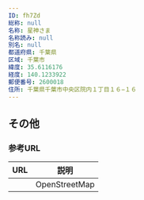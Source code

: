 ```yaml
---
ID: fh7Zd
総称: null
名称: 星神さま
名称読み: null
別名: null
都道府県: 千葉県
区域: 千葉市
緯度: 35.6116176
経度: 140.1233922
郵便番号: 2600018
住所: 千葉県千葉市中央区院内１丁目１６−１６
---
```


## その他

### 参考URL

| URL | 説明          |
| --- | ------------- |
|     | OpenStreetMap |

